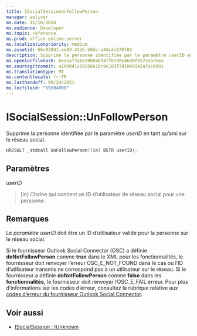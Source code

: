 ```yaml
---
title: ISocialSessionUnFollowPerson
manager: soliver
ms.date: 11/16/2014
ms.audience: Developer
ms.topic: reference
ms.prod: office-online-server
ms.localizationpriority: medium
ms.assetid: 66c83041-ee83-41d5-b9dc-a4dc4c670f82
description: Supprime la personne identifiée par le paramètre userID en tant qu’ami sur le réseau social.
ms.openlocfilehash: bea5af2abe2d8046f4ff0788e46d9fb57ce5d5ea
ms.sourcegitcommit: a1d9041c20256616c9c183f7d1049142a7ac6991
ms.translationtype: MT
ms.contentlocale: fr-FR
ms.lasthandoff: 09/24/2021
ms.locfileid: "59594908"
---
```

# <a name="isocialsessionunfollowperson"></a>ISocialSession::UnFollowPerson

Supprime la personne identifiée par le paramètre  _userID_ en tant qu’ami sur le réseau social. 
  
```cpp
HRESULT _stdcall UnFollowPerson([in] BSTR userID);
```

## <a name="parameters"></a>Paramètres

_userID_
  
> [in] Chaîne qui contient un ID d’utilisateur de réseau social pour une personne.
    
## <a name="remarks"></a>Remarques

Le  _paramètre userID_ doit être un ID d’utilisateur valide pour la personne sur le réseau social. 
  
Si le fournisseur Outlook Social Connector (OSC) a définie **doNotFollowPerson** comme **true** dans le XML pour les fonctionnalités, le fournisseur doit renvoyer l’erreur OSC_E_NOT_FOUND dans le cas où l’ID d’utilisateur transmis ne correspond pas à un utilisateur sur le réseau. Si le fournisseur a définie **doNotFollowPerson** comme **false** dans les **fonctionnalités,** le fournisseur doit renvoyer l’OSC_E_FAIL erreur. Pour plus d’informations sur les codes d’erreur, consultez la rubrique relative aux [codes d’erreur du fournisseur Outlook Social Connector](outlook-social-connector-provider-error-codes.md).
  
## <a name="see-also"></a>Voir aussi

- [ISocialSession : IUnknown](isocialsessioniunknown.md)


